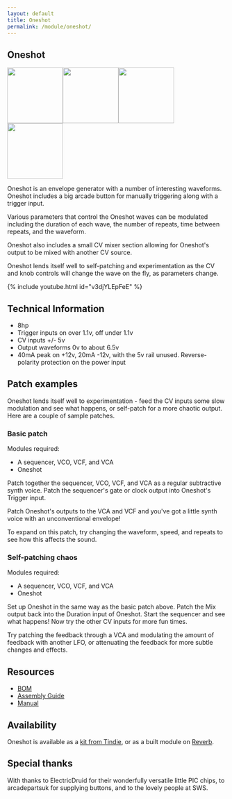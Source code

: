 ```yaml
---
layout: default
title: Oneshot
permalink: /module/oneshot/
---
```


## Oneshot

<a href="../../images/oneshot/oneshot-front.jpg" target="_blank"><img title="" src="../../images/oneshot/oneshot-front-thumb.jpg" alt="" height="128" width="128"></a><a href="../../images/oneshot/oneshot-side.jpg" target="_blank"><img src="../../images/oneshot/oneshot-side-thumb.jpg" height="128" width="128" /></a><a href="../../images/oneshot/oneshot-rear.jpg" target="_blank"><img src="../../images/oneshot/oneshot-rear-thumb.jpg" height="128" width="128" /></a><a href="../../images/oneshot/oneshot-pcbs.jpg" target="_blank"><img src="../../images/oneshot/oneshot-pcbs-thumb.jpg" height="128" width="128" /></a>

Oneshot is an envelope generator with a number of interesting waveforms. Oneshot includes a big arcade button for manually triggering along with a trigger input.

Various parameters that control the Oneshot waves can be modulated including the duration of each wave, the number of repeats, time between repeats, and the waveform.

Oneshot also includes a small CV mixer section allowing for Oneshot's output to be mixed with another CV source.

Oneshot lends itself well to self-patching and experimentation as the CV and knob controls will change the wave on the fly, as parameters change.

{% include youtube.html id="v3djYLEpFeE" %}

## Technical Information

- 8hp
- Trigger inputs on over 1.1v, off under 1.1v
- CV inputs +/- 5v
- Output waveforms 0v to about 6.5v
- 40mA peak on +12v, 20mA -12v, with the 5v rail unused. Reverse-polarity protection on the power input

## Patch examples

Oneshot lends itself well to experimentation - feed the CV inputs some slow modulation and see what happens, or self-patch for a more chaotic output. Here are a couple of sample patches.

### Basic patch

Modules required:

- A sequencer, VCO, VCF, and VCA
- Oneshot

Patch together the sequencer, VCO, VCF, and VCA as a regular subtractive synth voice. Patch the sequencer's gate or clock output into Oneshot's Trigger input. 

Patch Oneshot's outputs to the VCA and VCF and you've got a little synth voice with an unconventional envelope! 

To expand on this patch, try changing the waveform, speed, and repeats to see how this affects the sound.

### Self-patching chaos

Modules required:

- A sequencer, VCO, VCF, and VCA
- Oneshot

Set up Oneshot in the same way as the basic patch above. Patch the Mix output back into the Duration input of Oneshot. Start the sequencer and see what happens! Now try the other CV inputs for more fun times.

Try patching the feedback through a VCA and modulating the amount of feedback with another LFO, or attenuating the feedback for more subtle changes and effects.

## Resources

- [BOM](https://github.com/tpcarlson/synth-diy/blob/main/oneshot/BOM.md)
- [Assembly Guide](https://github.com/tpcarlson/synth-diy/blob/main/oneshot/ASSEMBLY.md)
- [Manual](https://github.com/tpcarlson/synth-diy/blob/main/oneshot/MANUAL.md)

## Availability

Oneshot is available as a [kit from Tindie](https://www.tindie.com/products/divergentwaves/oneshot/), or as a built module on [Reverb](https://reverb.com/uk/item/90437258-divergent-waves-oneshot).

## Special thanks

With thanks to ElectricDruid for their wonderfully versatile little PIC chips, to arcadepartsuk for supplying buttons, and to the lovely people at SWS.